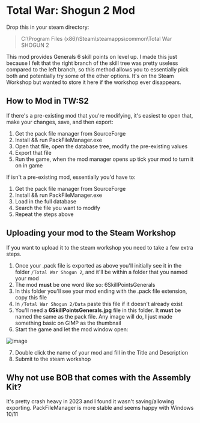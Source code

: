 # Total War: Shogun 2 Mod

Drop  this in your steam directory:

> C:\Program Files (x86)\Steam\steamapps\common\Total War SHOGUN 2

This mod provides Generals 6 skill points on level up. I made this just because I felt that the right branch of the skill tree was pretty useless compared to the left branch, so this method allows you to essentially pick both and potentially try some of the other options. It's on the Steam Workshop but wanted to store it here if the workshop ever disappears.

## How to Mod in TW:S2

If there's a pre-existing mod that you're modifying, it's easiest to open that, make your changes, save, and then export:

1. Get the pack file manager from SourceForge
2. Install && run PackFileManager.exe
3. Open that file, open the database tree, modify the pre-existing values
4. Export that file
5. Run the game, when the mod manager opens up tick your mod to turn it on in game

If isn't a pre-existing mod, essentially you'd have to:

1. Get the pack file manager from SourceForge
2. Install && run PackFileManager.exe
3. Load in the full database
4. Search the file you want to modify
5. Repeat the steps above

## Uploading your mod to the Steam Workshop

If you want to upload it to the steam workshop you need to take a few extra steps.

1. Once your .pack file is exported as above you'll initially see it in the folder `/Total War Shogun 2`, and it'll be within a folder that you named your mod
2. The mod **must** be one word like so: 6SkillPointsGenerals
3. In this folder you'll see your mod ending with the .pack file extension, copy this file
4. In `/Total War Shogun 2/Data` paste this file if it doesn't already exist
5. You'll need a **6SkillPointsGenerals.jpg** file in this folder. It **must** be named the same as the pack file. Any image will do, I just made something basic on GIMP as the thumbnail
6. Start the game and let the mod window open:

![image](https://user-images.githubusercontent.com/77736272/234576108-07e354a1-a131-4cc7-add0-df928503fb39.png)

7. Double click the name of your mod and fill in the Title and Description
8. Submit to the steam workshop

## Why not use BOB that comes with the Assembly Kit? 

It's pretty crash heavy in 2023 and I found it wasn't saving/allowing exporting. PackFileManager is more stable and seems happy with Windows 10/11
